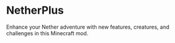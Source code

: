# NetherPlus
Enhance your Nether adventure with new features, creatures, and challenges in this Minecraft mod.
